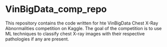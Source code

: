 # VinBigData_comp_repo

This repository contains the code written for hte VinBigData Chest X-Ray Abnormalities competition on Kaggle. The goal of the competition is to use ML techniques to classify chest X-ray images with their respective pathologies if any are present. 
